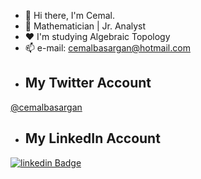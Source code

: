 - 👋 Hi there, I'm Cemal. 
- 💫 Mathematician | Jr. Analyst
- ❤️ I'm studying Algebraic Topology
- 📫 e-mail: cemalbasargan@hotmail.com
- ##  My Twitter Account
[@cemalbasargan](https://twitter.com/@cemalbasargan)
- ## My LinkedIn Account
[![linkedin Badge](https://img.shields.io/badge/Linkedin-000000?style=for-the-badge&logo=Linkedin&logoColor=white)](https://www.linkedin.com/in/cemalbaşargan/)


<!---
cbasargan/cbasargan is a ✨ special ✨ repository because its `README.md` (this file) appears on your GitHub profile.
You can click the Preview link to take a look at your changes.
--->
